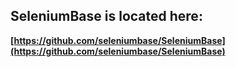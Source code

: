 ## SeleniumBase is located here:
**[https://github.com/seleniumbase/SeleniumBase](https://github.com/seleniumbase/SeleniumBase)**